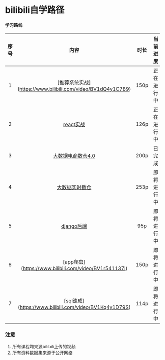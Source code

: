 # bilibili自学路径

#### 学习路线 
| 序号| 内容 | 时长 |当前进度|后续规划|完成时间|
| :---: | :----: | :----: |:----: |:----: |:----: |
| 1 | [推荐系统实战] (https://www.bilibili.com/video/BV1dQ4y1C789) | 150p |正在进行中 |大数据实战|9月
| 2 | [react实战](https://www.bilibili.com/video/BV1wy4y1D7JT)| 126p|正在进行中|javascript学习|9月
| 3 | [大数据电商数仓4.0](https://www.bilibili.com/video/BV1rL411E7uz)| 200p|已完成|无|12月
| 4 | [大数据实时数仓](https://www.bilibili.com/video/BV1yZ4y1A74d)| 253p|即将进行中|无|10月
| 5 | [django后端](https://www.bilibili.com/video/BV1kX4y1P7iB)| 95p|即将进行中|无|
| 6 | [app爬虫] (https://www.bilibili.com/video/BV1r541137i)| 150p|即将进行中|无|10月
| 7 | [sql速成] (https://www.bilibili.com/video/BV1Kq4y1D79S)| 114p|即将进行中|无|10月





### 注意
1. 所有课程均来源bilibili上传的视频
2. 所有资料数据集来源于公开网络